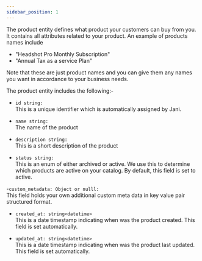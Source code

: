 ```yaml
---
sidebar_position: 1
---
```


The product entity defines what product your customers can buy from you. It contains all attributes related to your product.
An example of products names include

- "Headshot Pro Monthly Subscription"
- "Annual Tax as a service Plan"

Note that these are just product names and you can give them any names you want in accordance to your business needs.

The product entity includes the following:-
- `id string:` \
This is a unique identifier which is automatically assigned by Jani.

- `name string:`\
The name of the product

- `description string:` \
This is a short description of the product

- `status string:`\
This is an enum of either archived or active. We use this to determine which products are active on your catalog.
By default, this field is set to active.

-`custom_metadata: Object or nulll: `\
This field holds your own additional custom meta data in key value pair structured format.

- `created_at: string<datetime>` \
This is a date timestamp indicating when was the product created. This field is set automatically.

- `updated_at: string<datetime>`\
This is a date timestamp indicating when was the product last updated. This field is set automatically.